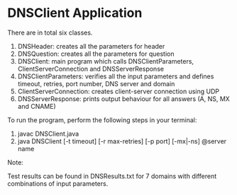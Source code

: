 # DNSClient Application
There are in total six classes. 

1. DNSHeader: creates all the parameters for header 
2. DNSQuestion: creates all the parameters for question
3. DNSClient: main program which calls DNSClientParameters, ClientServerConnection and DNSServerResponse
4. DNSClientParameters: verifies all the input parameters and defines timeout, retries, port number, DNS server and domain
5. ClientServerConnection: creates client-server connection using UDP 
6. DNSServerResponse: prints output behaviour for all answers (A, NS, MX and CNAME)


To run the program, perform the following steps in your terminal:

1. javac DNSClient.java
2. java DNSClient [-t timeout] [-r max-retries] [-p port] [-mx|-ns] @server name


Note: 

Test results can be found in DNSResults.txt for 7 domains with different combinations of input parameters. 
